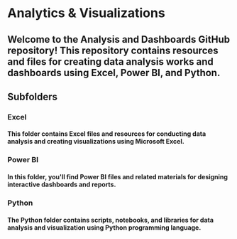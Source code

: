 # Analytics & Visualizations

## Welcome to the Analysis and Dashboards GitHub repository! This repository contains resources and files for creating data analysis works and dashboards using Excel, Power BI, and Python.

## Subfolders
### Excel
#### This folder contains Excel files and resources for conducting data analysis and creating visualizations using Microsoft Excel.
### Power BI
#### In this folder, you'll find Power BI files and related materials for designing interactive dashboards and reports.
### Python
#### The Python folder contains scripts, notebooks, and libraries for data analysis and visualization using Python programming language.


